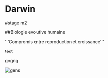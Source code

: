 # Darwin

#stage m2


##Biologie evolutive humaine


'''Compromis entre reproduction et croissance'''

test

gngng

![gens](https://img.ecommercemag.fr/Img/BREVE/2020/11/354650/Les-trois-cofondateurs-GensDeConfiance-nicolas-Davoust-centre-Ulrich-Grand-Enguerrand-T.jpg)
